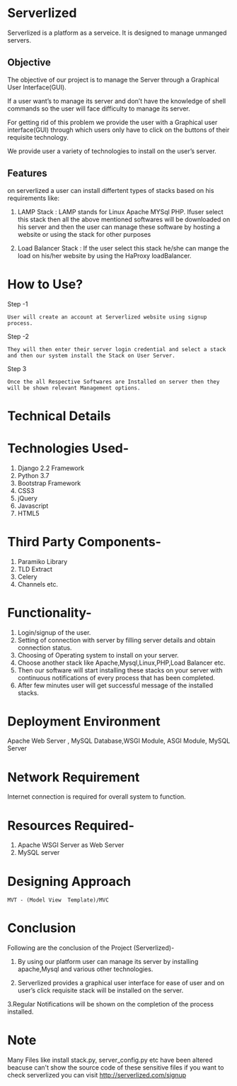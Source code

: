 # Serverlized

Serverlized is a platform as a serveice. It is designed to manage unmanged servers.

## Objective
The objective of our project is to manage the Server through a Graphical User Interface(GUI).
 
If a user want’s to manage its server and don’t have the knowledge of shell commands so the user will face difficulty to manage its server.

For getting rid of this problem we provide the user with a Graphical user interface(GUI) through which users only have to click on the buttons of their requisite technology.

We provide user a variety of technologies to install on the user’s server.

## Features

on serverlized a user can install differtent types of stacks based on his requirements like:

1. LAMP Stack : LAMP stands for Linux Apache MYSql PHP.
                Ifuser select this stack then all the above mentioned softwares will be downloaded on his server and then the user can                     manage these software by hosting a website or using the stack for other purposes
                
2. Load Balancer Stack : If the user select this stack he/she can mange the load on his/her website by using the HaProxy loadBalancer.


# How to Use?


Step -1

	User will create an account at Serverlized website using signup process.


Step -2

	They will then enter their server login credential and select a stack and then our system install the Stack on User Server.


Step 3
 
	Once the all Respective Softwares are Installed on server then they will be shown relevant Management options.


# Technical Details



# Technologies Used-

1. Django 2.2 Framework
2. Python 3.7
3. Bootstrap Framework
4. CSS3
5. jQuery
6. Javascript
7. HTML5 




# Third Party Components-

1. Paramiko Library
2. TLD Extract
3. Celery
4. Channels
etc.




# Functionality-

1. Login/signup of the user.
2. Setting of connection with server by filling server details and obtain connection status.
3. Choosing of Operating system to install on your server.
4. Choose another stack like Apache,Mysql,Linux,PHP,Load Balancer etc.
5. Then our software will start installing these stacks on your server with continuous notifications of every process that has been        completed.
6. After few minutes user will get successful message of the installed stacks.




# Deployment Environment

Apache Web Server , MySQL Database,WSGI Module, ASGI Module, MySQL Server



# Network Requirement 

Internet connection is required for overall system to function.



# Resources Required-

1. Apache WSGI Server as Web Server
2. MySQL server



# Designing Approach

	MVT - (Model View  Template)/MVC




# Conclusion

Following are the conclusion of the Project (Serverlized)-

1. By using our platform user can manage its server by installing apache,Mysql and various other technologies.

2. Serverlized provides a graphical user interface for ease of user and on user’s click requisite stack will be installed on the server.

3.Regular Notifications will be shown on the completion of the process installed.

# Note

Many Files like install stack.py, server_config.py etc have been altered beacuse can't show the source code of these sensitive files 
if you want to check serverlized you can visit  http://serverlized.com/signup

